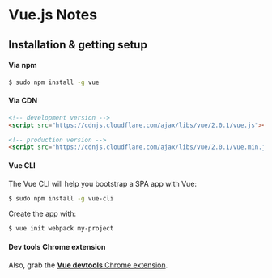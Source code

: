 # Vue.js Notes

## Installation & getting setup

#### Via npm

```bash
$ sudo npm install -g vue
```

#### Via CDN

```html
<!-- development version -->
<script src="https://cdnjs.cloudflare.com/ajax/libs/vue/2.0.1/vue.js"></script>

<!-- production version -->
<script src="https://cdnjs.cloudflare.com/ajax/libs/vue/2.0.1/vue.min.js"></script>
```

#### Vue CLI

The Vue CLI will help you bootstrap a SPA app with Vue:

```bash
$ sudo npm install -g vue-cli
```

Create the app with:

```bash
$ vue init webpack my-project
```

#### Dev tools Chrome extension

Also, grab the [**Vue devtools** Chrome extension](https://chrome.google.com/webstore/detail/vuejs-devtools/nhdogjmejiglipccpnnnanhbledajbpd).


